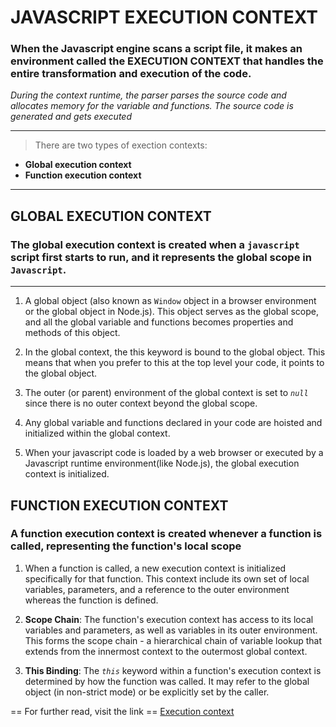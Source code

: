 # JAVASCRIPT EXECUTION CONTEXT

### When the Javascript engine scans a script file, it makes an environment called the **EXECUTION CONTEXT** that handles the entire transformation and execution of the code.

_During the context runtime, the parser parses the source code and allocates memory for the variable and functions. The source code is generated and gets executed_

---

> There are two types of exection contexts:

- **Global execution context**
- **Function execution context**

---

## GLOBAL EXECUTION CONTEXT

### The global execution context is created when a `javascript` script first starts to run, and it represents the global scope in `Javascript`.

---

1. A global object (also known as `Window` object in a browser environment or the global object in Node.js).
   This object serves as the global scope, and all the global variable and functions becomes properties and
   methods of this object.

2. In the global context, the this keyword is bound to the global object. This means that when you prefer to this at the top level your code, it points to the global object.

3. The outer (or parent) environment of the global context is set to _`null`_ since there is no outer context beyond the global scope.

4. Any global variable and functions declared in your code are hoisted and initialized within the global context.

5. When your javascript code is loaded by a web browser or executed by a Javascript runtime environment(like Node.js), the global execution context is initialized.

## FUNCTION EXECUTION CONTEXT

### A function execution context is created whenever a function is called, representing the function's local scope

1. When a function is called, a new execution context is initialized specifically for that function. This context include its own set of local variables, parameters, and a reference to the outer environment whereas the function is defined.

2. **Scope Chain**: The function's execution context has access to its local variables and parameters, as well as variables in its outer environment. This forms the scope chain - a hierarchical chain of variable lookup that extends from the innermost context to the outermost global context.

3. **This Binding**: The _`this`_ keyword within a function's execution context is determined by how the function was called. It may refer to the global object (in non-strict mode) or be explicitly set by the caller.

== For further read, visit the link ==
[Execution context](https://www.freecodecamp.org/news/how-javascript-works-behind-the-scene-javascript-execution-context/)
